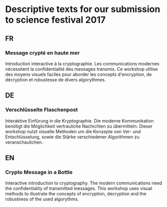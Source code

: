 # Descriptive texts for our submission to science festival 2017

## FR
### Message crypté en haute mer
Introduction interactive à la cryptographie. Les communications modernes nécessitent la confidentialité des messages transmis. Ce workshop utilise des moyens visuels faciles pour aborder les concepts d'encryption, de décryption et robustesse de divers algorythmes.

## DE
### Verschlüsselte Flaschenpost
Interaktive Einfürung in die Kryptographie. Die moderne Kommunikation benötigt die Möglichkeit vertrauliche Nachichten zu übermitteln. Dieser workshop nutzt visuelle Methoden um die Konzepte von Ver- und Entschlüsselung, sowie die Stärke verschiedener Algorithmen zu veranschaulichen.

## EN
### Crypto Message in a Bottle
Interactive introduction to cryptography. The modern communications need the confidentiality of transmitted messages. This workshop uses visual methods to illustrate the concepts of encryption, decryption and the robustness of the used algorythms.

